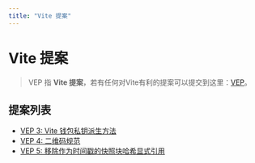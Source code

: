 ```yaml
---
title: "Vite 提案"
---
```


# Vite 提案

> VEP 指 **Vite 提案**，若有任何对Vite有利的提案可以提交到这里：[VEP](https://github.com/vitelabs/VEP)。

## 提案列表

* [VEP 3: Vite 钱包私钥派生方法](./vep-3.html)
* [VEP 4: 二维码规范](./vep-4.html)
* [VEP 5: 移除作为时间戳的快照块哈希显式引用](./vep-5.html)
